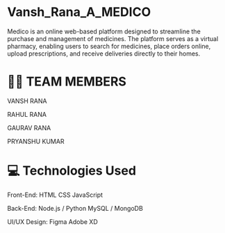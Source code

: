 # Vansh_Rana_A_MEDICO 
Medico is an online web-based platform designed to streamline the purchase and management of medicines. The platform serves as a virtual pharmacy, enabling users to search for medicines, place orders online, upload prescriptions, and receive deliveries directly to their homes.
# 👨‍💻 TEAM MEMBERS 
   VANSH RANA 
   
   RAHUL RANA 
   
   GAURAV RANA 
   
   PRYANSHU KUMAR
   
# 💻 Technologies Used
Front-End:
HTML
CSS
JavaScript

Back-End:
Node.js / Python
MySQL / MongoDB

UI/UX Design:
Figma
Adobe XD
   
   


   

